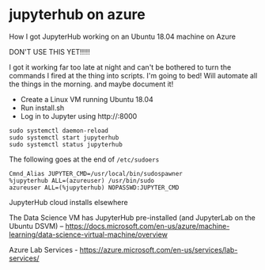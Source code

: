 # jupyterhub on azure

How I got JupyterHub working on an Ubuntu 18.04 machine on Azure 

DON'T USE THIS YET!!!!! 

I got it working far too late at night and can't be bothered to turn the commands I fired at the thing into scripts. I'm going to bed!
Will automate all the things in the morning.
and maybe document it!

* Create a Linux VM running Ubuntu 18.04
* Run install.sh
* Log in to Jupyter using http://<Your VM IP Address>:8000

```
sudo systemctl daemon-reload
sudo systemctl start jupyterhub
sudo systemctl status jupyterhub
```

The following goes at the end of `/etc/sudoers`
```
Cmnd_Alias JUPYTER_CMD=/usr/local/bin/sudospawner
%jupyterhub ALL=(azureuser) /usr/bin/sudo
azureuser ALL=(%jupyterhub) NOPASSWD:JUPYTER_CMD
```

JupyterHub cloud installs elsewhere

The Data Science VM has JupyterHub pre-installed (and JupyterLab on the Ubuntu DSVM) – https://docs.microsoft.com/en-us/azure/machine-learning/data-science-virtual-machine/overview 

Azure Lab Services - https://azure.microsoft.com/en-us/services/lab-services/ 
